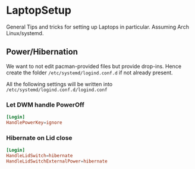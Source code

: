 # LaptopSetup

General Tips and tricks for setting up Laptops in particular. Assuming Arch Linux/systemd.

## Power/Hibernation

We want to not edit pacman-provided files but provide drop-ins.
Hence create the folder `/etc/systemd/logind.conf.d` if not already present.

All the following settings will be written into `/etc/systemd/logind.conf.d/logind.conf`

### Let DWM handle PowerOff

```conf
[Login]
HandlePowerKey=ignore
```

### Hibernate on Lid close

```conf
[Login]
HandleLidSwitch=hibernate
HandleLidSwitchExternalPower=hibernate
```
